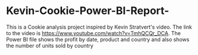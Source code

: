 # Kevin-Cookie-Power-BI-Report-
This is a Cookie analysis project inspired by Kevin Stratvert's video. The link to the video is https://www.youtube.com/watch?v=TmhQCQr_DCA. The Power BI file shows the profit by date, product and country and also shows the number of units sold by country

